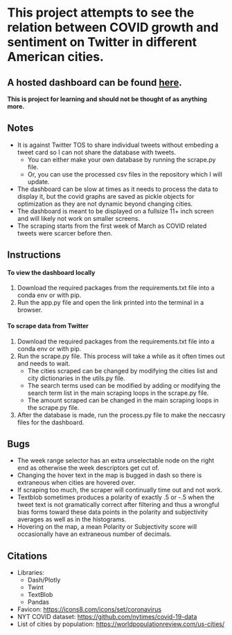 # This project attempts to see the relation between COVID growth and sentiment on Twitter in different American cities.

## A hosted dashboard can be found [here](https://covid-twitter-sentiment.herokuapp.com/).

**This is project for learning and should not be thought of as anything more.**

## Notes
- It is against Twitter TOS to share individual tweets without embeding a tweet card so I can not share the database with tweets.
    - You can either make your own database by running the scrape<span>.</span>py file.
    - Or, you can use the processed csv files in the repository which I will update.
- The dashboard can be slow at times as it needs to process the data to display it, but the covid graphs are saved as pickle objects for optimization as they are not dynamic beyond changing cities. 
- The dashboard is meant to be displayed on a fullsize 11+ inch screen and will likely not work on smaller screens.
- The scraping starts from the first week of March as COVID related tweets were scarcer before then. 

## Instructions

#### To view the dashboard locally
1. Download the required packages from the requirements.txt file into a conda env or with pip.
2. Run the app<span>.</span>py file and open the link printed into the terminal in a browser.

#### To scrape data from Twitter
1. Download the required packages from the requirements.txt file into a conda env or with pip.
2. Run the scrape.py file. This process will take a while as it often times out and needs to wait. 
    - The cities scraped can be changed by modifying the cities list and city dictionaries in the utils<span>.</span>py file.
    - The search terms used can be modified by adding or modifying the search term list in the main scraping loops in the scrape<span>.</span>py file. 
    - The amount scraped can be changed in the main scraping loops in the scrape<span>.</span>py file.
3. After the database is made, run the process<span>.</span>py file to make the neccasry files for the dashboard.

## Bugs
- The week range selector has an extra unselectable node on the right end as otherwise the week descriptors get cut of.
- Changing the hover text in the map is bugged in dash so there is extraneous when cities are hovered over.
- If scraping too much, the scraper will continually time out and not work.
- Textblob sometimes produces a polarity of exactly .5 or -.5 when the tweet text is not gramatically correct after filtering and thus a wrongful bias forms toward these data points in the polarity and subjectivity averages as well as in the histograms.
- Hovering on the map, a mean Polarity or Subjectivity score will occasionally have an extraneous number of decimals. 

## Citations
- Libraries:
    - Dash/Plotly
    - Twint
    - TextBlob
    - Pandas
- Favicon: https://icons8.com/icons/set/coronavirus
- NYT COVID dataset: https://github.com/nytimes/covid-19-data
- List of cities by population: https://worldpopulationreview.com/us-cities/
